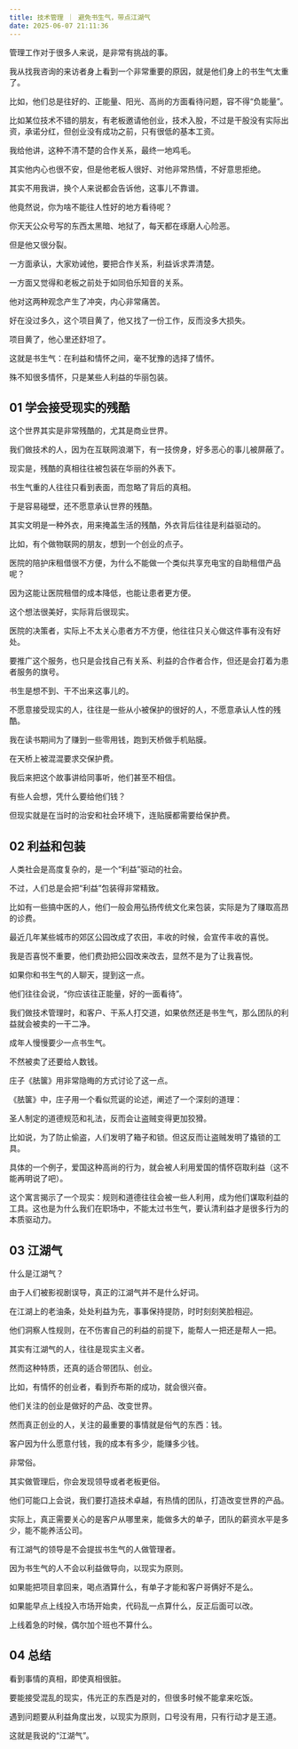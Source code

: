 ```yaml
---
title: 技术管理 ｜ 避免书生气，带点江湖气
date: 2025-06-07 21:11:36   
---
```


管理工作对于很多人来说，是非常有挑战的事。

我从找我咨询的来访者身上看到一个非常重要的原因，就是他们身上的书生气太重了。

比如，他们总是往好的、正能量、阳光、高尚的方面看待问题，容不得“负能量”。

比如某位技术不错的朋友，有老板邀请他创业，技术入股，不过是干股没有实际出资，承诺分红，但创业没有成功之前，只有很低的基本工资。

我给他讲，这种不清不楚的合作关系，最终一地鸡毛。

其实他内心也很不安，但是他老板人很好、对他非常热情，不好意思拒绝。

其实不用我讲，换个人来说都会告诉他，这事儿不靠谱。

他竟然说，你为啥不能往人性好的地方看待呢？

你天天公众号写的东西太黑暗、地狱了，每天都在琢磨人心险恶。

但是他又很分裂。

一方面承认，大家劝诫他，要把合作关系，利益诉求弄清楚。

一方面又觉得和老板之前处于如同伯乐知音的关系。

他对这两种观念产生了冲突，内心非常痛苦。

好在没过多久，这个项目黄了，他又找了一份工作，反而没多大损失。

项目黄了，他心里还舒坦了。

这就是书生气：在利益和情怀之间，毫不犹豫的选择了情怀。

殊不知很多情怀，只是某些人利益的华丽包装。

## 01 学会接受现实的残酷

这个世界其实是非常残酷的，尤其是商业世界。

我们做技术的人，因为在互联网浪潮下，有一技傍身，好多恶心的事儿被屏蔽了。

现实是，残酷的真相往往被包装在华丽的外表下。

书生气重的人往往只看到表面，而忽略了背后的真相。

于是容易碰壁，还不愿意承认世界的残酷。

其实文明是一种外衣，用来掩盖生活的残酷，外衣背后往往是利益驱动的。

比如，有个做物联网的朋友，想到一个创业的点子。

医院的陪护床租借很不方便，为什么不能做一个类似共享充电宝的自助租借产品呢？

因为这能让医院租借的成本降低，也能让患者更方便。

这个想法很美好，实际背后很现实。

医院的决策者，实际上不太关心患者方不方便，他往往只关心做这件事有没有好处。

要推广这个服务，也只是会找自己有关系、利益的合作者合作，但还是会打着为患者服务的旗号。

书生是想不到、干不出来这事儿的。

不愿意接受现实的人，往往是一些从小被保护的很好的人，不愿意承认人性的残酷。

我在读书期间为了赚到一些零用钱，跑到天桥做手机贴膜。

在天桥上被混混要求交保护费。

我后来把这个故事讲给同事听，他们甚至不相信。

有些人会想，凭什么要给他们钱？

但现实就是在当时的治安和社会环境下，连贴膜都需要给保护费。

## 02 利益和包装

人类社会是高度复杂的，是一个“利益”驱动的社会。

不过，人们总是会把“利益”包装得非常精致。

比如有一些搞中医的人，他们一般会用弘扬传统文化来包装，实际是为了赚取高昂的诊费。

最近几年某些城市的郊区公园改成了农田，丰收的时候，会宣传丰收的喜悦。

我是否喜悦不重要，他们费劲把公园改来改去，显然不是为了让我喜悦。

如果你和书生气的人聊天，提到这一点。

他们往往会说，“你应该往正能量，好的一面看待”。

我们做技术管理时，和客户、干系人打交道，如果依然还是书生气，那么团队的利益就会被卖的一干二净。

成年人慢慢要少一点书生气。

不然被卖了还要给人数钱。

庄子《胠箧》用非常隐晦的方式讨论了这一点。

《胠箧》中，庄子用一个看似荒诞的论述，阐述了一个深刻的道理：

圣人制定的道德规范和礼法，反而会让盗贼变得更加狡猾。

比如说，为了防止偷盗，人们发明了箱子和锁。但这反而让盗贼发明了撬锁的工具。

具体的一个例子，爱国这种高尚的行为，就会被人利用爱国的情怀窃取利益（这不能再明说了吧）。

这个寓言揭示了一个现实：规则和道德往往会被一些人利用，成为他们谋取利益的工具。这也是为什么我们在职场中，不能太过书生气，要认清利益才是很多行为的本质驱动力。

## 03 江湖气

什么是江湖气？

由于人们被影视剧误导，真正的江湖气并不是什么好词。

在江湖上的老油条，处处利益为先，事事保持提防，时时刻刻笑脸相迎。

他们洞察人性规则，在不伤害自己的利益的前提下，能帮人一把还是帮人一把。

其实有江湖气的人，往往是现实主义者。

然而这种特质，还真的适合带团队、创业。

比如，有情怀的创业者，看到乔布斯的成功，就会很兴奋。

他们关注的创业是做好的产品、改变世界。

然而真正创业的人，关注的最重要的事情就是俗气的东西：钱。

客户因为什么愿意付钱，我的成本有多少，能赚多少钱。

非常俗。

其实做管理后，你会发现领导或者老板更俗。

他们可能口上会说，我们要打造技术卓越，有热情的团队，打造改变世界的产品。

实际上，真正需要关心的是客户从哪里来，能做多大的单子，团队的薪资水平是多少，能不能养活公司。

有江湖气的领导是不会提拔书生气的人做管理者。

因为书生气的人不会以利益做导向，以现实为原则。

如果能把项目拿回来，喝点酒算什么，有单子才能和客户哥俩好不是么。

如果能早点上线投入市场开始卖，代码乱一点算什么，反正后面可以改。

上线着急的时候，偶尔加个班也不算什么。

## 04 总结

看到事情的真相，即使真相很脏。

要能接受混乱的现实，伟光正的东西是对的，但很多时候不能拿来吃饭。

遇到问题要从利益角度出发，以现实为原则，口号没有用，只有行动才是王道。

这就是我说的“江湖气”。
